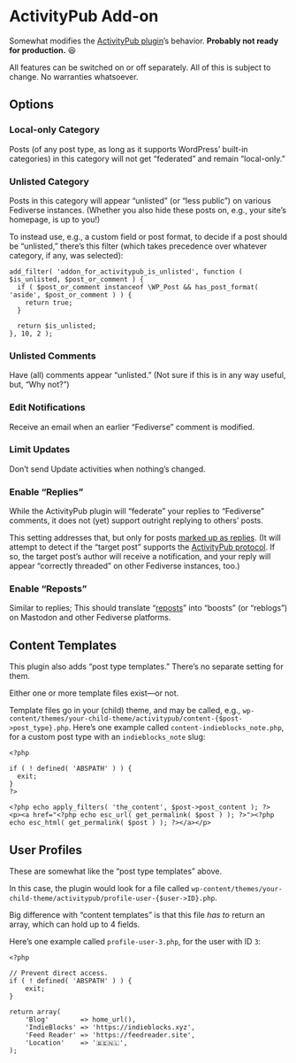 # ActivityPub Add-on
Somewhat modifies the [ActivityPub plugin](https://wordpress.org/plugins/activitypub/)’s behavior. **Probably not ready for production.** 😆

All features can be switched on or off separately. All of this is subject to change. No warranties whatsoever.

## Options
### Local-only Category
Posts (of any post type, as long as it supports WordPress’ built-in categories) in this category will not get “federated” and remain “local-only.”

### Unlisted Category
Posts in this category will appear “unlisted” (or “less public”) on various Fediverse instances. (Whether you also hide these posts on, e.g., your site’s homepage, is up to you!)

To instead use, e.g., a custom field or post format, to decide if a post should be “unlisted,” there’s this filter (which takes precedence over whatever category, if any, was selected):
```
add_filter( 'addon_for_activitypub_is_unlisted', function ( $is_unlisted, $post_or_comment ) {
  if ( $post_or_comment instanceof \WP_Post && has_post_format( 'aside', $post_or_comment ) ) {
    return true;
  }

  return $is_unlisted;
}, 10, 2 );
```

### Unlisted Comments
Have (all) comments appear “unlisted.” (Not sure if this is in any way useful, but, “Why not?”)

### Edit Notifications
Receive an email when an earlier “Fediverse” comment is modified.

### Limit Updates
Don’t send Update activities when nothing’s changed.

### Enable “Replies”
While the ActivityPub plugin will “federate” your replies to “Fediverse” comments, it does not (yet) support outright replying to others’ posts.

This setting addresses that, but only for posts [marked up as replies](https://indieweb.org/reply#How_To). (It will attempt to detect if the “target post” supports the [ActivityPub protocol](https://www.w3.org/TR/activitypub/). If so, the target post’s author will receive a notification, and your reply will appear “correctly threaded” on other Fediverse instances, too.)

### Enable “Reposts”
Similar to replies; This should translate “[reposts](https://indieweb.org/repost#How_to_Publish)” into “boosts” (or “reblogs”) on Mastodon and other Fediverse platforms.

## Content Templates
This plugin also adds “post type templates.” There’s no separate setting for them.

Either one or more template files exist—or not.

Template files go in your (child) theme, and may be called, e.g., `wp-content/themes/your-child-theme/activitypub/content-{$post->post_type}.php`.
Here’s one example called `content-indieblocks_note.php`, for a custom post type with an `indieblocks_note` slug:
```
<?php

if ( ! defined( 'ABSPATH' ) ) {
  exit;
}
?>

<?php echo apply_filters( 'the_content', $post->post_content ); ?>
<p><a href="<?php echo esc_url( get_permalink( $post ) ); ?>"><?php echo esc_html( get_permalink( $post ) ); ?></a></p>
```

## User Profiles
These are somewhat like the “post type templates” above.

In this case, the plugin would look for a file called `wp-content/themes/your-child-theme/activitypub/profile-user-{$user->ID}.php`.

Big difference with “content templates” is that this file _has to_ return an array, which can hold up to 4 fields.

Here’s one example called `profile-user-3.php`, for the user with ID `3`:
```
<?php

// Prevent direct access.
if ( ! defined( 'ABSPATH' ) ) {
	exit;
}

return array(
	'Blog'        => home_url(),
	'IndieBlocks' => 'https://indieblocks.xyz',
	'Feed Reader' => 'https://feedreader.site',
	'Location'    => '🇧🇪🇳🇱',
);
